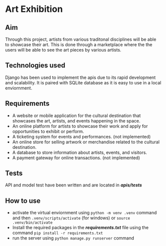 # Art Exhibition

## Aim
Through this project, artists from various traditonal disciplines will be able to showcase their art. This is done through a marketplace where the the users will be able to
see the art pieces by various artists. 

## Technologies used
Django has been used to implement the apis due to its rapid development and scalability. It is paired with SQLite database as it is easy to use in a local enviornment.

## Requirements

* A website or mobile application for the cultural destination that showcases the art, artists, and events happening in the space.
* An online platform for artists to showcase their work and apply for opportunities to exhibit or perform.
* A ticketing system for events and performances. (not implemented)
* An online store for selling artwork or merchandise related to the cultural destination.
* A database to store information about artists, events, and visitors.
* A payment gateway for online transactions. (not implemented)

## Tests
API and model test have been written and are located in ***apis/tests*** <br>

## How to use
* activate the virtual enviornment using `python -m venv .venv` command and then `.venv/scripts/activate` (for windows) or `source .venv/bin/activate`
* Install the required packages in the ***requirements.txt*** file using the command `pip install -r requirements.txt`
* run the server using `python manage.py runserver` command
